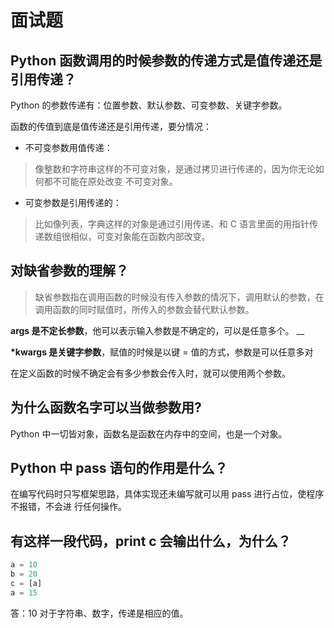 # 面试题

## Python 函数调用的时候参数的传递方式是值传递还是引用传递？

Python 的参数传递有：位置参数、默认参数、可变参数、关键字参数。

函数的传值到底是值传递还是引用传递，要分情况：

* 不可变参数用值传递：

> 像整数和字符串这样的不可变对象，是通过拷贝进行传递的，因为你无论如何都不可能在原处改变 不可变对象。

* 可变参数是引用传递的：

> 比如像列表，字典这样的对象是通过引用传递、和 C 语言里面的用指针传递数组很相似，可变对象能在函数内部改变。

## 对缺省参数的理解？

> 缺省参数指在调用函数的时候没有传入参数的情况下，调用默认的参数，在调用函数的同时赋值时，所传入的参数会替代默认参数。

**args 是不定长参数**，他可以表示输入参数是不确定的，可以是任意多个。 __

**\*kwargs 是关键字参数**，赋值的时候是以键 = 值的方式，参数是可以任意多对

在定义函数的时候不确定会有多少参数会传入时，就可以使用两个参数。

## 为什么函数名字可以当做参数用?

Python 中一切皆对象，函数名是函数在内存中的空间，也是一个对象。

## Python 中 pass 语句的作用是什么？

在编写代码时只写框架思路，具体实现还未编写就可以用 pass 进行占位，使程序不报错，不会进 行任何操作。

## 有这样一段代码，print c 会输出什么，为什么？

```python
a = 10
b = 20
c = [a]
a = 15
```

答：10 对于字符串、数字，传递是相应的值。

